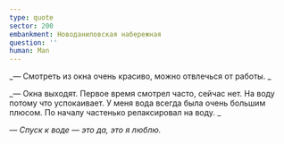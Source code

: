 ```yaml
---
type: quote
sector: 200
embankment: Новоданиловская набережная
question: ''
human: Man
---
```

_— Смотреть из окна очень красиво, можно отвлечься от работы._

_— Окна выходят. Первое время смотрел часто, сейчас нет. На воду потому что успокаивает. У меня вода всегда была очень большим плюсом. По началу частенько релаксировал на воду._

_— Спуск к воде — это да, это я люблю._
